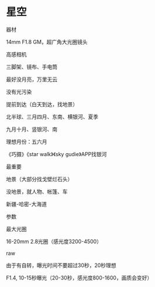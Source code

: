 # 星空

器材

14mm F1.8 GM，超广角大光圈镜头

高感相机

三脚架、镜布、手电筒

最好没月亮，万里无云

没有光污染

提前到达（白天到达，找地景）

北半球、三月四月、东南、横银河、夏季

九月十月、竖银河、南

理想月份：五六月

《巧摄》《star walk》《sky gudie》APP找银河



最重要

地景（大部分找戈壁烂石头）

没地景，就人物、帐篷、车

新疆-哈密-大海道





参数

最大光圈

16-20mm  2.8光圈（感光度3200-4500）

raw

由于有自转，曝光时间不要超过30秒，20秒理想

F1.4,  10-15秒曝光（20-30秒，感光度800-1600，画质会变好）